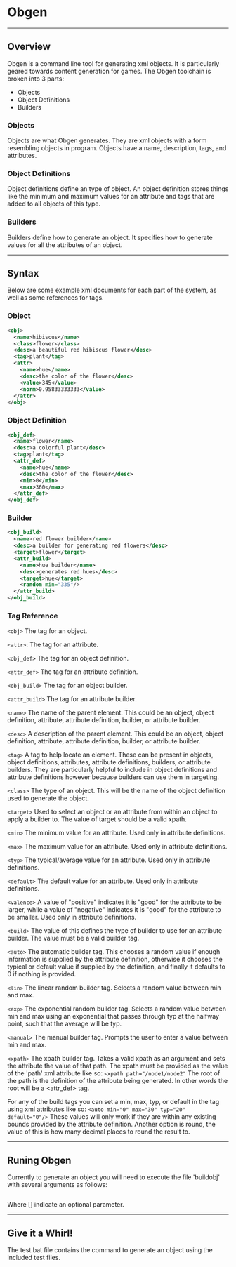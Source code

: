 # Obgen

---

## Overview
Obgen is a command line tool for generating xml objects.
It is particularly geared towards content generation for games.
The Obgen toolchain is broken into 3 parts:
  - Objects
  - Object Definitions
  - Builders
  
### Objects
Objects are what Obgen generates. They are xml objects with a form resembling
objects in program. Objects have a name, description, tags, and attributes.

### Object Definitions
Object definitions define an type of object. An object definition stores things
like the minimum and maximum values for an attribute and tags that are added to
all objects of this type.

### Builders
Builders define how to generate an object. It specifies how to generate values
for all the attributes of an object.

---

## Syntax
Below are some example xml documents for each part of the system, as well as
some references for tags.

### Object
```xml
<obj>
  <name>hibiscus</name>
  <class>flower</class>
  <desc>a beautiful red hibiscus flower</desc>
  <tag>plant</tag>
  <attr>
    <name>hue</name>
    <desc>the color of the flower</desc>
    <value>345</value>
    <norm>0.95833333333</value>
  </attr>
</obj>
```

### Object Definition
```xml
<obj_def>
  <name>flower</name>
  <desc>a colorful plant</desc>
  <tag>plant</tag>
  <attr_def>
    <name>hue</name>
    <desc>the color of the flower</desc>
    <min>0</min>
    <max>360</max>
  </attr_def>
</obj_def>
```

### Builder
```xml
<obj_build>
  <name>red flower builder</name>
  <desc>a builder for generating red flowers</desc>
  <target>flower</target>
  <attr_build>
    <name>hue builder</name>
    <desc>generates red hues</desc>
    <target>hue</target>
    <random min="335"/>
  </attr_build>
</obj_build>
```

### Tag Reference
`<obj>`
The tag for an object.

`<attr>`:
The tag for an attribute.

`<obj_def>`
 The tag for an object definition.
 
`<attr_def>`
 The tag for an attribute definition.
 
`<obj_build>`
 The tag for an object builder.
 
`<attr_build>`
 The tag for an attribute builder.
 
`<name>`
 The name of the parent element. This could be an object, object definition,
 attribute, attribute definition, builder, or attribute builder.
 
`<desc>`
 A description of the parent element. This could be an object, object
 definition, attribute, attribute definition, builder, or attribute builder.
 
`<tag>`
 A tag to help locate an element. These can be present in objects, object
 definitions, attributes, attribute definitions, builders, or attribute
 builders. They are particularly helpful to include in object definitions
 and attribute definitions however because builders can use them in targeting.
 
`<class>`
 The type of an object. This will be the name of the object definition used
 to generate the object.
 
`<target>`
 Used to select an object or an attribute from within an object to apply a
 builder to. The value of target should be a valid xpath.
 
`<min>`
 The minimum value for an attribute. Used only in attribute definitions.
 
`<max>`
 The maximum value for an attribute. Used only in attribute definitions.
 
`<typ>`
 The typical/average value for an attribute. Used only in attribute
 definitions.
 
`<default>`
 The default value for an attribute. Used only in attribute definitions.
 
`<valence>`
 A value of "positive" indicates it is "good" for the attribute to be
 larger, while a value of "negative" indicates it is "good" for the attribute
 to be smaller. Used only in attribute definitions.
 
`<build>`
 The value of this defines the type of builder to use for an attribute builder.
 The value must be a valid builder tag.
 
`<auto>`
 The automatic builder tag. This chooses a random value if enough information
 is supplied by the attribute definition, otherwise it chooses the typical or
 default value if supplied by the definition, and finally it defaults to 0 if
 nothing is provided.
 
`<lin>`
 The linear random builder tag. Selects a random value between min and max.
 
`<exp>`
 The exponential random builder tag. Selects a random value between min and
 max using an exponential that passes through typ at the halfway point, such
 that the average will be typ.
 
`<manual>`
 The manual builder tag. Prompts the user to enter a value between min and max.
 
`<xpath>`
 The xpath builder tag. Takes a valid xpath as an argument and sets the
 attribute the value of that path. The xpath must be provided as the value
 of the 'path' xml attribute like so:
 `<xpath path="/node1/node2"`
 The root of the path is the definition of the attribute being generated. In
 other words the root will be a <attr_def> tag.

For any of the build tags you can set a min, max, typ, or default in the tag
using xml attributes like so:
`<auto min="0" max="30" typ="20" default="0"/>`
These values will only work if they are within any existing bounds provided
by the attribute definition.
Another option is round, the value of this is how many decimal places to
round the result to.

---

## Runing Obgen
Currently to generate an object you will need to execute the file 'buildobj'
with several arguments as follows:
```python buildobj.py <builder path> <object definition path> [<destination path>]
```
Where [] indicate an optional parameter.

---

## Give it a Whirl!
The test.bat file contains the command to generate an object using the included
test files.
